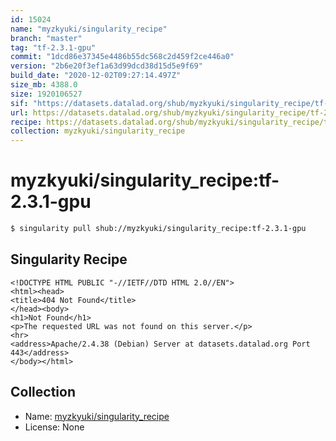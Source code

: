 ```yaml
---
id: 15024
name: "myzkyuki/singularity_recipe"
branch: "master"
tag: "tf-2.3.1-gpu"
commit: "1dcd86e37345e4486b55dc568c2d459f2ce446a0"
version: "2b6e20f3ef1a63d99dcd38d15d5e9f69"
build_date: "2020-12-02T09:27:14.497Z"
size_mb: 4388.0
size: 1920106527
sif: "https://datasets.datalad.org/shub/myzkyuki/singularity_recipe/tf-2.3.1-gpu/2020-12-02-1dcd86e3-2b6e20f3/2b6e20f3ef1a63d99dcd38d15d5e9f69.sif"
url: https://datasets.datalad.org/shub/myzkyuki/singularity_recipe/tf-2.3.1-gpu/2020-12-02-1dcd86e3-2b6e20f3/
recipe: https://datasets.datalad.org/shub/myzkyuki/singularity_recipe/tf-2.3.1-gpu/2020-12-02-1dcd86e3-2b6e20f3/Singularity
collection: myzkyuki/singularity_recipe
---
```


# myzkyuki/singularity_recipe:tf-2.3.1-gpu

```bash
$ singularity pull shub://myzkyuki/singularity_recipe:tf-2.3.1-gpu
```

## Singularity Recipe

```singularity
<!DOCTYPE HTML PUBLIC "-//IETF//DTD HTML 2.0//EN">
<html><head>
<title>404 Not Found</title>
</head><body>
<h1>Not Found</h1>
<p>The requested URL was not found on this server.</p>
<hr>
<address>Apache/2.4.38 (Debian) Server at datasets.datalad.org Port 443</address>
</body></html>
```

## Collection

 - Name: [myzkyuki/singularity_recipe](https://github.com/myzkyuki/singularity_recipe)
 - License: None


